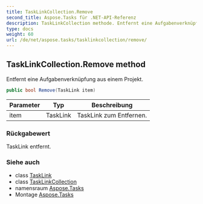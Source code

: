 ```yaml
---
title: TaskLinkCollection.Remove
second_title: Aspose.Tasks für .NET-API-Referenz
description: TaskLinkCollection methode. Entfernt eine Aufgabenverknüpfung aus einem Projekt.
type: docs
weight: 60
url: /de/net/aspose.tasks/tasklinkcollection/remove/
---
```

## TaskLinkCollection.Remove method

Entfernt eine Aufgabenverknüpfung aus einem Projekt.

```csharp
public bool Remove(TaskLink item)
```

| Parameter | Typ | Beschreibung |
| --- | --- | --- |
| item | TaskLink | TaskLink zum Entfernen. |

### Rückgabewert

TaskLink entfernt.

### Siehe auch

* class [TaskLink](../../tasklink/)
* class [TaskLinkCollection](../)
* namensraum [Aspose.Tasks](../../tasklinkcollection/)
* Montage [Aspose.Tasks](../../../)


